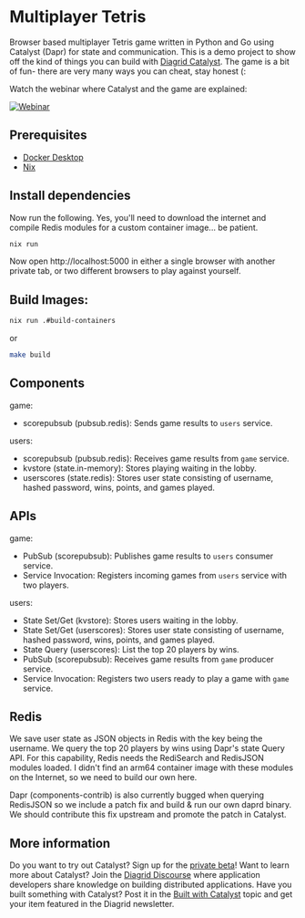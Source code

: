 # Multiplayer Tetris

Browser based multiplayer Tetris game written in Python and Go using Catalyst (Dapr) for state and communication.
This is a demo project to show off the kind of things you can build with [Diagrid Catalyst](https://www.diagrid.io/catalyst).
The game is a bit of fun- there are very many ways you can cheat, stay honest (:

Watch the webinar where Catalyst and the game are explained:

[![Webinar](https://img.youtube.com/vi/VS036hE6cvg/0.jpg)](https://youtu.be/VS036hE6cvg)

## Prerequisites

- [Docker Desktop](https://docs.docker.com/get-docker/)
- [Nix](https://github.com/DeterminateSystems/nix-installer)

## Install dependencies

Now run the following.
Yes, you'll need to download the internet and compile Redis modules for a custom container image... be patient.

```bash
nix run
```

Now open http://localhost:5000 in either a single browser with another private tab, or two different browsers to play against yourself.

## Build Images:

```bash
nix run .#build-containers
```

or

```bash
make build
```

## Components

game:
- scorepubsub (pubsub.redis): Sends game results to `users` service.

users:
- scorepubsub (pubsub.redis): Receives game results from `game` service.
- kvstore (state.in-memory): Stores playing waiting in the lobby.
- userscores (state.redis): Stores user state consisting of username, hashed password, wins, points, and games played.

## APIs

game:
- PubSub (scorepubsub): Publishes game results to `users` consumer service.
- Service Invocation: Registers incoming games from `users` service with two players.

users:
- State Set/Get (kvstore): Stores users waiting in the lobby.
- State Set/Get (userscores): Stores user state consisting of username, hashed password, wins, points, and games played.
- State Query (userscores): List the top 20 players by wins.
- PubSub (scorepubsub): Receives game results from `game` producer service.
- Service Invocation: Registers two users ready to play a game with `game` service.

## Redis

We save user state as JSON objects in Redis with the key being the username.
We query the top 20 players by wins using Dapr's state Query API.
For this capability, Redis needs the RediSearch and RedisJSON modules loaded.
I didn't find an arm64 container image with these modules on the Internet, so we need to build our own here.

Dapr (components-contrib) is also currently bugged when querying RedisJSON so we include a patch fix and build & run our own daprd binary.
We should contribute this fix upstream and promote the patch in Catalyst.

## More information
Do you want to try out Catalyst? Sign up for the [private beta](https://pages.diagrid.io/catalyst-early-access-waitlist)! Want to learn more about Catalyst? Join the [Diagrid Discourse](https://community.diagrid.io/) where application developers share knowledge on building distributed applications. Have you built something with Catalyst? Post it in the [Built with Catalyst](https://community.diagrid.io/t/built-with-catalyst/23) topic and get your item featured in the Diagrid newsletter.
